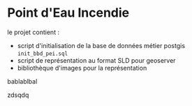 # Point d'Eau Incendie

le projet contient :
* script d'initialisation de la base de données métier postgis `init_bbd_pei.sql`
* script de représentation au format SLD pour geoserver
* bibliothèque d'images pour la représentation

bablablbal

zdsqdq

